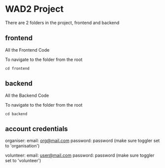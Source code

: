 # WAD2 Project

There are 2 folders in the project, frontend and backend

## frontend

All the Frontend Code

To navigate to the folder from the root

```
cd frontend
```

## backend

All the Backend Code

To navigate to the folder from the root

```
cd backend
```

## account credentials

organiser:
email: org@mail.com
password: password
(make sure toggler set to 'organisation')

volunteer:
email: user@mail.com
password: password
(make sure toggler set to 'volunteer')
